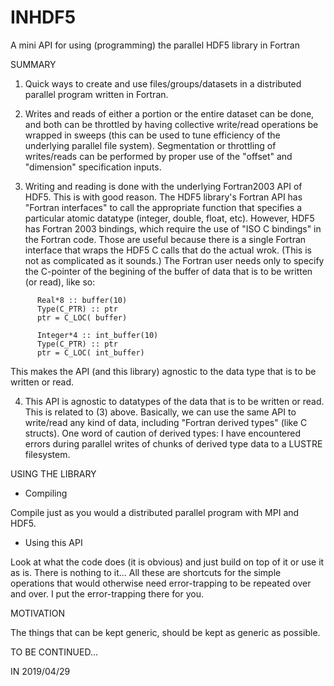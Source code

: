 # INHDF5
A mini API for using (programming) the parallel HDF5 library in Fortran

SUMMARY

1. Quick ways to create and use files/groups/datasets in a distributed parallel
program written in Fortran.

2. Writes and reads of either a portion or the entire dataset can be done, and
both can be throttled by having collective write/read operations be wrapped
in sweeps (this can be used to tune efficiency of the underlying parallel
file system). Segmentation or throttling of writes/reads can be performed by
proper use of the "offset" and "dimension" specification inputs.

3. Writing and reading is done with the underlying Fortran2003 API of HDF5.
This is with good reason. The HDF5 library's Fortran API has "Fortran
interfaces" to call the appropriate function that specifies a particular
atomic datatype (integer, double, float, etc). However, HDF5 has Fortran 2003
bindings, which require the use of "ISO C bindings" in the Fortran code. Those
are useful because there is a single Fortran interface that wraps the HDF5 C
calls that do the actual wrok. (This is not as complicated as it sounds.) The
Fortran user needs only to specify the C-pointer of the begining of the buffer
of data that is to be written (or read), like so:
```
      Real*8 :: buffer(10)
      Type(C_PTR) :: ptr
      ptr = C_LOC( buffer)

      Integer*4 :: int_buffer(10)
      Type(C_PTR) :: ptr
      ptr = C_LOC( int_buffer)
```

This makes the API (and this library) agnostic to the data type that is to
be written or read.

4. This API is agnostic to datatypes of the data that is to be written or read.
This is related to (3) above. Basically, we can use the same API to write/read
any kind of data, including "Fortran derived types" (like C structs). One word
of caution of derived types: I have encountered errors during parallel writes
of chunks of derived type data to a LUSTRE filesystem.


USING THE LIBRARY

- Compiling

Compile just as you would a distributed parallel program with MPI and HDF5.


- Using this API

Look at what the code does (it is obvious) and just build on top of it or use
it as is. There is nothing to it... All these are shortcuts for the simple
operations that would otherwise need error-trapping to be repeated over and
over. I put the error-trapping there for you.


MOTIVATION

The things that can be kept generic, should be kept as generic as possible.


TO BE CONTINUED...


IN 2019/04/29
